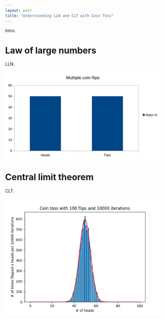 ```yaml
---
layout: post
title: "Understanding LLN and CLT with Coin Toss"
---
```


Intro.

# Law of large numbers

LLN.

![Flips][fig_clt_flips]

# Central limit theorem

CLT.

![Example][fig_clt_cointoss]

[fig_clt_flips]: /assets/clt/flips.png
[fig_clt_cointoss]: /assets/clt/ex.png
